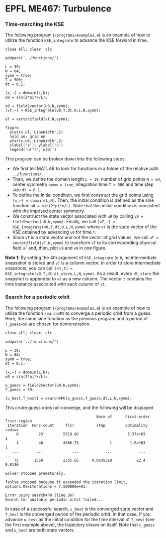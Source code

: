 # EPFL ME467: Turbulence
### Time-marching the KSE
The following program (`/programs/example1.m`) is an example of how to utilize the function `KSE_integrate` to advance the KSE forward in time.
```
close all; clear; clc

addpath('../functions/')

L = 39;
N = 64;
symm = true;
T = 500;
dt = 0.1;

[x,~] = domain(L,N);
u0 = sin(2*pi*x/L);

v0 = field2vector(u0,N,symm);
[vT,~] = KSE_integrate(v0,T,dt,0,L,N,symm);

uT = vector2field(vT,N,symm);

figure
  plot(x,uT,'LineWidth',2)
  hold on; grid on
  plot(x,u0,'LineWidth',2)
  xlabel('x'); ylabel('u')
  legend('u(T)','u(0)')
```
This program can be broken down into the following steps:
- We first tell MATLAB to look for functions in a folder of the relative path `../functions/`.
- Then, we define the domain length `L = 39`, number of grid points `N = 64`, center symmetry `symm = true`, integration time `T = 500` and time step size `dt = 0.1`.
- To define the initial condition, we first construct the grid points using `[x,~] = domain(L,N)`. Then, the initial condition is defined as the sine function `u0 = sin(2*pi*x/L)`. Note that this initial condition is consistent with the imposed center symmetry.
- We construct the state vector associated with `u0` by calling `v0 = field2vector(u0,N,symm)`. Finally, we call `[vT,~] = KSE_integrate(v0,T,dt,0,L,N,symm)` where `vT` is the state vector of the KSE obtained by advancing `v0` for time `T`.
- Since `vT` is a state vector and not the vector of grid values, we call `uT = vector2field(vT,N,symm)` to transform `vT` to its corresponding physical field `uT` and, then, plot `u0` and `v0` in one figure.

 **Note 1**: By setting the 4th argument of `KSE_integrate` to `0`, no intermediate snapsahot is stored and `vT` is a column vector. In order to store intermediate snapshots, you can call `[vt,t] = KSE_integrate(v0,T,dt,dt_store,L,N,symm)`. As a result, every `dt_store` the snapshot is appended to `vt` as a new column. The vector `t` contains the time instance assocaited with each column of `vt`.

### Search for a periodic orbit
The following program (`/programs/example2.m`) is an example of how to utilize the function `search4PO` to converge a periodic orbit from a guess. Here, the same sine function as the previous program and a period of `T_guess=50` are chosen for demonstration.
```
close all; clear; clc

addpath('../functions/')

L = 39;
N = 64;
symm = true;
dt = 0.1;

[x,~] = domain(L,N);
u0 = sin(2*pi*x/L);

u_guess = field2vector(u0,N,symm);
T_guess = 50;

[u_best,T_best] = search4PO(u_guess,T_guess,dt,L,N,symm); 
```
This crude guess does not converge, and the following will be displayed
```
                                         Norm of      First-order   Trust-region
 Iteration  Func-count     f(x)          step         optimality    radius
     0         23         5319.86                      3.37e+03               1
     1         46         4366.73              1        1.6e+03               1
   ...        ...             ...            ...            ...             ...
    75       1550         2335.65      0.0145519           22.4          0.0146

Solver stopped prematurely.

fsolve stopped because it exceeded the iteration limit,
options.MaxIterations = 7.500000e+01.

Error using search4PO (line 36)
Search for unstable periodic orbit failed...
```
In case of a successful search, `u_best` is the converged state vector and `T_best` is the converged period of the periodic orbit. In that case, if you advance `u_best` as the initial condition for the time interval of `T_best` (see the first example above), the trajectory closes on itself. Note that `u_guess` and `u_best` are both state vectors.
